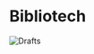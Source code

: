 # Bibliotech
![Drafts](https://docs.google.com/document/d/1I08kFthGARvrMAZEhjoCy2qMpxHVA036Z4T24-N9oJk/edit?usp=sharing)
